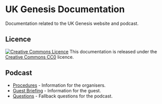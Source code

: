 # UK Genesis Documentation

Documentation related to the UK Genesis website and podcast.

## Licence

[![Creative Commons Licence](https://licensebuttons.net/p/zero/1.0/88x31.png)](https://creativecommons.org/publicdomain/zero/1.0/) This documentation is released under the [Creative Commons CC0](https://creativecommons.org/publicdomain/zero/1.0/) licence.

## Podcast

* [Procedures](procedures.md) - Information for the organisers.
* [Guest Briefing](guest-briefing.md) - Information for the guest.
* [Questions](questions.md) - Fallback questions for the podcast. 

